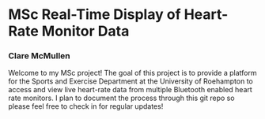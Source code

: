 # MSc Real-Time Display of Heart-Rate Monitor Data
### Clare McMullen

Welcome to my MSc project! The goal of this project is to provide a platform for the Sports and Exercise Department at the University of Roehampton to access and view live heart-rate data from multiple Bluetooth enabled heart rate monitors. I plan to document the process through this git repo so please feel free to check in for regular updates!


